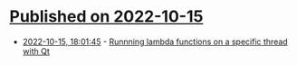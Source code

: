 # [Published on 2022-10-15](index.md)

* [2022-10-15, 18:01:45](https://lobste.rs/s/2zxuqn/runnning_lambda_functions_on_specific) - [Runnning lambda functions on a specific thread with Qt](https://lnj.gitlab.io/post/running-lambdas-on-a-thread-with-qt/)
